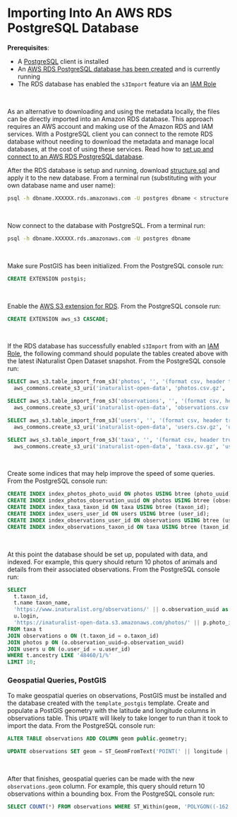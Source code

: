 # Importing Into An AWS RDS PostgreSQL Database

**Prerequisites**:
  - A [PostgreSQL](https://www.postgresql.org/) client is installed
  - An [AWS RDS PostgreSQL database has been created](Setup) and is currently running
  - The RDS database has enabled the `s3Import` feature via an [IAM Role](Role)
<br/>

As an alternative to downloading and using the metadata locally, the files can be directly imported into an Amazon RDS database. This approach requires an AWS account and making use of the Amazon RDS and IAM services. With a PostgreSQL client you can connect to the remote RDS database without needing to download the metadata and manage local databases, at the cost of using these services. Read how to [set up and connect to an AWS RDS PostgreSQL database](Setup).

After the RDS database is setup and running, download [structure.sql](../../structure.sql) and apply it to the new database. From a terminal run (substituting with your own database name and user name):
```bash
psql -h dbname.XXXXXX.rds.amazonaws.com -U postgres dbname < structure.sql
```
<br/>

Now connect to the database with PostgreSQL. From a terminal run:
```bash
psql -h dbname.XXXXXX.rds.amazonaws.com -U postgres dbname
```
<br/>

Make sure PostGIS has been initialized. From the PostgreSQL console run:
```sql
CREATE EXTENSION postgis;
```
<br/>

Enable the [AWS S3 extension for RDS](https://docs.aws.amazon.com/AmazonRDS/latest/UserGuide/PostgreSQL.Procedural.Importing.html#USER_PostgreSQL.S3Import.ARNRole). From the PostgreSQL console run:
```sql
CREATE EXTENSION aws_s3 CASCADE;
```
<br/>

If the RDS database has successfully enabled `s3Import` from with an [IAM Role](Role), the following command should populate the tables created above with the latest iNaturalist Open Dataset snapshot. From the PostgreSQL console run:
```sql
SELECT aws_s3.table_import_from_s3('photos', '', '(format csv, header true, delimiter E''\t'', quote E''\b'')',
  aws_commons.create_s3_uri('inaturalist-open-data', 'photos.csv.gz', 'us-east-1')) as s;

SELECT aws_s3.table_import_from_s3('observations', '', '(format csv, header true, delimiter E''\t'', quote E''\b'')',
  aws_commons.create_s3_uri('inaturalist-open-data', 'observations.csv.gz', 'us-east-1')) as s;

SELECT aws_s3.table_import_from_s3('users', '', '(format csv, header true, delimiter E''\t'', quote E''\b'')',
  aws_commons.create_s3_uri('inaturalist-open-data', 'users.csv.gz', 'us-east-1')) as s;

SELECT aws_s3.table_import_from_s3('taxa', '', '(format csv, header true, delimiter E''\t'', quote E''\b'')',
  aws_commons.create_s3_uri('inaturalist-open-data', 'taxa.csv.gz', 'us-east-1')) as s;
```
<br/>

Create some indices that may help improve the speed of some queries. From the PostgreSQL console run:
```sql
CREATE INDEX index_photos_photo_uuid ON photos USING btree (photo_uuid);
CREATE INDEX index_photos_observation_uuid ON photos USING btree (observation_uuid);
CREATE INDEX index_taxa_taxon_id ON taxa USING btree (taxon_id);
CREATE INDEX index_users_user_id ON users USING btree (user_id);
CREATE INDEX index_observations_user_id ON observations USING btree (user_id);
CREATE INDEX index_observations_taxon_id ON taxa USING btree (taxon_id);
```
<br/>

At this point the database should be set up, populated with data, and indexed. For example, this query should return 10 photos of animals and details from their associated observations. From the PostgreSQL console run:

```sql
SELECT
  t.taxon_id,
  t.name taxon_name,
  'https://www.inaturalist.org/observations/' || o.observation_uuid as observation_url,
  u.login,
  'https://inaturalist-open-data.s3.amazonaws.com/photos/' || p.photo_id || '/medium.' || p.extension as photo_url
FROM taxa t
JOIN observations o ON (t.taxon_id = o.taxon_id)
JOIN photos p ON (o.observation_uuid=p.observation_uuid)
JOIN users u ON (o.user_id = u.user_id)
WHERE t.ancestry LIKE '48460/1/%'
LIMIT 10;
```

### Geospatial Queries, PostGIS
To make geospatial queries on observations, PostGIS must be installed and the database created with the `template_postgis` template. Create and populate a PostGIS geometry with the latitude and longitude columns in observations table. This `UPDATE` will likely to take longer to run than it took to import the data. From the PostgreSQL console run:
```sql
ALTER TABLE observations ADD COLUMN geom public.geometry;

UPDATE observations SET geom = ST_GeomFromText('POINT(' || longitude || ' ' || latitude || ')', 4326);

```
<br/>

After that finishes, geospatial queries can be made with the new `observations.geom` column. For example, this query should return 10 observations within a bounding box. From the PostgreSQL console run:
```sql
SELECT COUNT(*) FROM observations WHERE ST_Within(geom, 'POLYGON((-162 18, -153 18, -153 23, -162 23, -162 18))'::geography::geometry);
```

